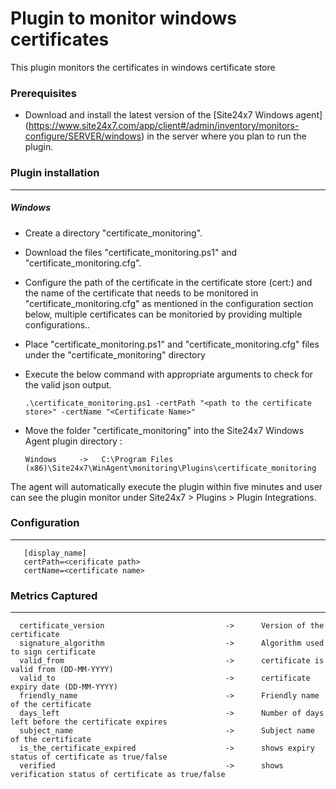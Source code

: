 # Plugin to monitor windows certificates

This plugin monitors the certificates in windows certificate store

### Prerequisites

- Download and install the latest version of the [Site24x7 Windows agent] (https://www.site24x7.com/app/client#/admin/inventory/monitors-configure/SERVER/windows) in the server where you plan to run the plugin.

### Plugin installation

---

##### Windows

- Create a directory "certificate_monitoring".

- Download the files "certificate_monitoring.ps1" and "certificate_monitoring.cfg".

- Configure the path of the certificate in the certificate store (cert:\) and the name of the certificate that needs to be monitored in "certificate_monitoring.cfg" as mentioned in the configuration section below, multiple certificates can be monitoried by providing multiple configurations..

- Place "certificate_monitoring.ps1" and "certificate_monitoring.cfg" files under the "certificate_monitoring" directory

- Execute the below command with appropriate arguments to check for the valid json output.

      .\certificate_monitoring.ps1 -certPath "<path to the certificate store>" -certName "<Certificate Name>"
- Move the folder "certificate_monitoring"  into the Site24x7 Windows Agent plugin directory :

      Windows     ->   C:\Program Files (x86)\Site24x7\WinAgent\monitoring\Plugins\certificate_monitoring
      
The agent will automatically execute the plugin within five minutes and user can see the plugin monitor under Site24x7 > Plugins > Plugin Integrations.

### Configuration
---
       [display_name]
       certPath=<cerificate path>
       certName=<certificate name>
       
### Metrics Captured

---

      certificate_version                           ->      Version of the certificate
      signature_algorithm                           ->      Algorithm used to sign certificate
      valid_from                                    ->      certificate is valid from (DD-MM-YYYY)
      valid_to                                      ->      certificate expiry date (DD-MM-YYYY)
      friendly_name                                 ->      Friendly name of the certificate
      days_left                                     ->      Number of days left before the certificate expires
      subject_name                                  ->      Subject name of the certificate
      is_the_certificate_expired                    ->      shows expiry status of certificate as true/false
      verified                                      ->      shows verification status of certificate as true/false
